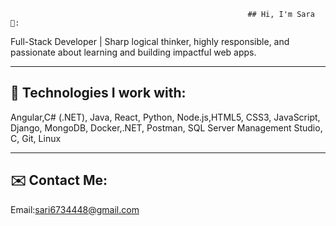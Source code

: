                                                          ## Hi, I'm Sara 👋:

 Full-Stack Developer | Sharp logical thinker, highly responsible, and passionate about learning and building impactful web apps.

---

## 🚀 Technologies I work with:
 
Angular,C# (.NET), Java, React, Python, Node.js,HTML5, CSS3, JavaScript, Django, MongoDB, Docker,.NET, Postman, SQL Server Management Studio, C, Git, Linux 

---

## ✉️ Contact Me:
Email:sari6734448@gmail.com



